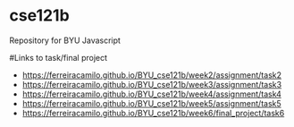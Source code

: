 # cse121b
Repository for BYU Javascript

#Links to task/final project
- https://ferreiracamilo.github.io/BYU_cse121b/week2/assignment/task2
- https://ferreiracamilo.github.io/BYU_cse121b/week3/assignment/task3
- https://ferreiracamilo.github.io/BYU_cse121b/week4/assignment/task4
- https://ferreiracamilo.github.io/BYU_cse121b/week5/assignment/task5
- https://ferreiracamilo.github.io/BYU_cse121b/week6/final_project/task6
